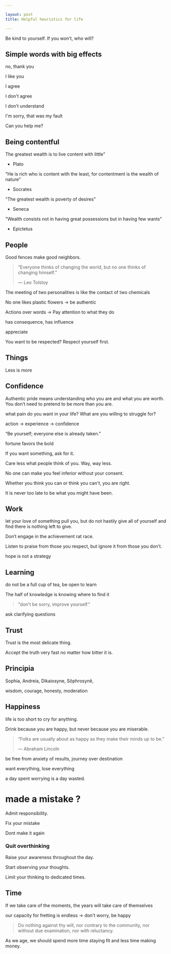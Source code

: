 ```yaml
---

layout: post
title: Helpful heuristics for life 

---
```


Be kind to yourself. If you won’t, who will? 


## Simple words with big effects

no, thank you

I like you 

I agree 

I don't agree

I don't understand

I'm sorry, that was my fault

Can you help me? 


## Being contentful 

The greatest wealth is to live content with little"
 - Plato 

"He is rich who is content with the least, for contentment is the wealth of nature"
 - Socrates 

"The greatest wealth is poverty of desires"
 - Seneca 

"Wealth consists not in having great possessions but in having few wants"
 - Epictetus



## People

Good fences make good neighbors.

> “Everyone thinks of changing the world, but no one thinks of changing himself.”
>
> ― Leo Tolstoy

The meeting of two personalities is like the contact of two chemicals

No one likes plastic flowers -> be authentic

Actions over words -> Pay attention to what they do

has consequence, has influence

appreciate

You want to be respected? Respect yourself first.


## Things

Less is more


## Confidence

Authentic pride means understanding who you are and what you are worth. You don’t need to pretend to be more than you are. 

what pain do you want in your life? What are you willing to struggle for?

action -> experience -> confidence

“Be yourself; everyone else is already taken.”

fortune favors the bold 

If you want something, ask for it.

Care less what people think of you. Way, way less.

No one can make you feel inferior without your consent.

Whether you think you can or think you can't, you are right.

It is never too late to be what you might have been.



## Work 

let your love of something pull you, but do not hastily give all of yourself and find there is nothing left to give.

Don’t engage in the achievement rat race. 

Listen to praise from those you respect, but ignore it from those you don’t. 

hope is not a strategy



## Learning

do not be a full cup of tea, be open to learn

The half of knowledge is knowing where to find it

> "don't be sorry, improve yourself."

ask clarifying questions


## Trust 

Trust is the most delicate thing.

Accept the truth very fast no matter how bitter it is.


## Principia

Sophia,
Andreia,
Dikaiosyne,
Sôphrosynê,

wisdom,
courage,
honesty,
moderation

## Happiness

life is too short to cry for anything.

Drink because you are happy, but never because you are miserable.

> “Folks are usually about as happy as they make their minds up to be.”
>
> ― Abraham Lincoln

be free from anxiety of results, journey over destination 

want everything, lose everything 

a day spent worrying is a day wasted.


# made a mistake ?
Admit responsibility.

Fix your mistake 

Dont make it again


### Quit overthinking

Raise your awareness throughout the day. 

Start observing your thoughts.

Limit your thinking to dedicated times. 


## Time

If we take care of the moments, the years will take care of themselves


our capacity for fretting is endless -> don't worry, be happy 


> Do nothing against thy will, nor contrary to the community, nor
without due examination, nor with reluctancy.

As we age, we should spend more time staying fit and less time making money.